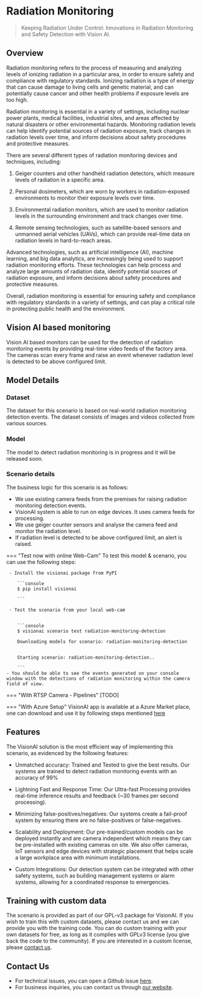 # **Radiation Monitoring**

>Keeping Radiation Under Control: Innovations in Radiation Monitoring and Safety Detection with Vision AI.

## Overview

Radiation monitoring refers to the process of measuring and analyzing levels of ionizing radiation in a particular area, in order to ensure safety and compliance with regulatory standards. Ionizing radiation is a type of energy that can cause damage to living cells and genetic material, and can potentially cause cancer and other health problems if exposure levels are too high.

Radiation monitoring is essential in a variety of settings, including nuclear power plants, medical facilities, industrial sites, and areas affected by natural disasters or other environmental hazards. Monitoring radiation levels can help identify potential sources of radiation exposure, track changes in radiation levels over time, and inform decisions about safety procedures and protective measures.

There are several different types of radiation monitoring devices and techniques, including:

1. Geiger counters and other handheld radiation detectors, which measure levels of radiation in a specific area.

2. Personal dosimeters, which are worn by workers in radiation-exposed environments to monitor their exposure levels over time.

3. Environmental radiation monitors, which are used to monitor radiation levels in the surrounding environment and track changes over time.

4. Remote sensing technologies, such as satellite-based sensors and unmanned aerial vehicles (UAVs), which can provide real-time data on radiation levels in hard-to-reach areas.

Advanced technologies, such as artificial intelligence (AI), machine learning, and big data analytics, are increasingly being used to support radiation monitoring efforts. These technologies can help process and analyze large amounts of radiation data, identify potential sources of radiation exposure, and inform decisions about safety procedures and protective measures.

Overall, radiation monitoring is essential for ensuring safety and compliance with regulatory standards in a variety of settings, and can play a critical role in protecting public health and the environment.

## Vision AI based monitoring

Vision AI based monitors can be used for the detection of radiation monitoring events by providing real-time video feeds of the factory area. The cameras scan every frame and raise an event whenever radiation level is detected to be above configured limit.

## Model Details

### Dataset
The dataset for this scenario is based on real-world radiation monitoring detection events. The dataset consists of images and videos collected from various sources. 

### Model

The model to detect radiation monitoring is in progress and it will be released soon.


### Scenario details

The business logic for this scenario is as follows:

- We use existing camera feeds from the premises for raising radiation monitoring detection events.
- VisionAI system is able to run on edge devices. It uses camera feeds for processing.
- We use geiger counter sensors and analyse the camera feed and monitor the radiation level.
- If radiation level is detected to be above configured limit, an alert is raised.

=== "Test now with online Web-Cam"
     To test this model & scenario, you can use the following steps:
     
     - Install the visionai package from PyPI
     
        ```console
        $ pip install visionai
        
        ```
     
     - Test the scenario from your local web-cam
     

        ```console
        $ visionai scenario test radiation-monitoring-detection

        Downloading models for scenario: radiation-monitoring-detection
        

        Starting scenario: radiation-monitoring-detection..

        ```
    - You should be able to see the events generated on your console window with the detections of radiation monitoring within the camera field of view.

=== "With RTSP Camera - Pipelines"
     [TODO]
 
=== "With Azure Setup"
     VisionAI app is available at a Azure Market place, one can download and use it by following steps mentioned [here](../overview/azure-managed-app.md)


## Features


The VisionAI solution is the most efficient way of implementing this scenario, as evidenced by the following features:

-  Unmatched accuracy: Trained and Tested to give the best results. Our systems are trained to detect radiation monitoring events with an accuracy of 99%

- Lightning Fast and Response Time: Our Ultra-fast Processing provides real-time inference results and feedback (~30 frames per second processing). 

- Minimizing false-positives/negatives: Our systems create a fail-proof system by ensuring there are no false-positives or false-negatives. 

- Scalability and Deployment: Our pre-trained/custom models can be deployed instantly and are camera independent which means they can be pre-installed with existing cameras on site. We also offer cameras, IoT sensors and edge devices with strategic placement that helps scale a large workplace area with minimum installations. 

- Custom Integrations: Our detection system can be integrated with other safety systems, such as building management systems or alarm systems, allowing for a coordinated response to emergencies.

## Training with custom data

The scenario is provided as part of our GPL-v3 package for VisionAI. If you wish to train this with custom datasets, please contact us and we can provide you with the training code. You can do custom training with your own datasets for free, as long as it complies with GPLv3 license (you give back the code to the community). If you are interested in a custom license, please [contact us](../company/contact.md).


## Contact Us

- For technical issues, you can open a Github issue [here](https://github.com/visionify/visionai).
- For business inquiries, you can contact us through [our website](https://visionify.ai/contact).